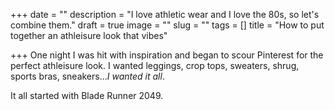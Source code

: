 +++
date = ""
description = "I love athletic wear and I love the 80s, so let's combine them."
draft = true
image = ""
slug = ""
tags = []
title = "How to put together an athleisure look that vibes"

+++
One night I was hit with inspiration and began to scour Pinterest for the perfect athleisure look. I wanted leggings, crop tops, sweaters, shrug, sports bras, sneakers..._I wanted it all_. 

It all started with Blade Runner 2049.